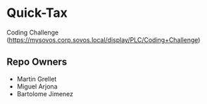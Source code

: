 # Quick-Tax #

 Coding Challenge (https://mysovos.corp.sovos.local/display/PLC/Coding+Challenge) 

## Repo Owners ##

* Martin Grellet
* Miguel Arjona
* Bartolome Jimenez
